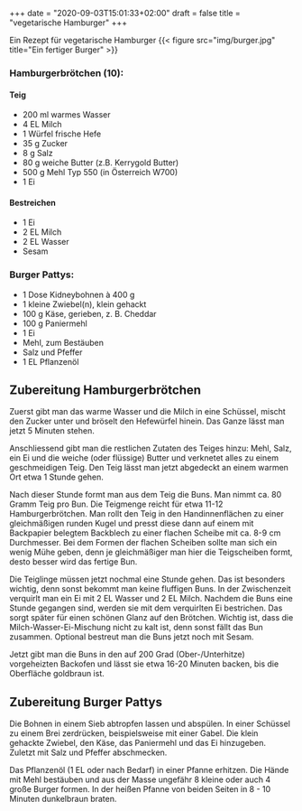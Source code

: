 +++
date = "2020-09-03T15:01:33+02:00"
draft = false
title = "vegetarische Hamburger"
+++

Ein Rezept für vegetarische Hamburger
{{< figure src="img/burger.jpg" title="Ein fertiger Burger" >}}

<!--more-->
### Hamburgerbrötchen (10):
#### Teig
- 200 ml warmes Wasser
- 4 EL Milch
- 1 Würfel frische Hefe
- 35 g Zucker
- 8 g Salz
- 80 g weiche Butter (z.B. Kerrygold Butter)
- 500 g Mehl Typ 550 (in Österreich W700)
- 1 Ei

#### Bestreichen
- 1 Ei
- 2 EL Milch
- 2 EL Wasser
- Sesam

### Burger Pattys:
- 1 Dose Kidneybohnen à 400 g
- 1 kleine Zwiebel(n), klein gehackt
- 100 g Käse, gerieben, z. B. Cheddar
- 100 g Paniermehl
- 1 Ei
- Mehl, zum Bestäuben
- Salz und Pfeffer
- 1 EL Pflanzenöl

## Zubereitung Hamburgerbrötchen
Zuerst gibt man das warme Wasser und die Milch in eine Schüssel, mischt den Zucker unter und bröselt den Hefewürfel hinein. Das Ganze lässt man jetzt 5 Minuten stehen.

Anschliessend gibt man die restlichen Zutaten des Teiges hinzu: Mehl, Salz, ein Ei und die weiche (oder flüssige) Butter und verknetet alles zu einem geschmeidigen Teig. Den Teig lässt man jetzt abgedeckt an einem warmen Ort etwa 1 Stunde gehen.

Nach dieser Stunde formt man aus dem Teig die Buns. Man nimmt ca. 80 Gramm Teig pro Bun. Die Teigmenge reicht für etwa 11-12 Hamburgerbrötchen. Man rollt den Teig in den Handinnenflächen zu einer gleichmäßigen runden Kugel und presst diese dann auf einem mit Backpapier belegtem Backblech zu einer flachen Scheibe mit ca. 8-9 cm Durchmesser. Bei dem Formen der flachen Scheiben sollte man sich ein wenig Mühe geben, denn je gleichmäßiger man hier die Teigscheiben formt, desto besser wird das fertige Bun.

Die Teiglinge müssen jetzt nochmal eine Stunde gehen. Das ist besonders wichtig, denn sonst bekommt man keine fluffigen Buns. In der Zwischenzeit verquirlt man ein Ei mit 2 EL Wasser und 2 EL Milch. Nachdem die Buns eine Stunde gegangen sind, werden sie mit dem verquirlten Ei bestrichen. Das sorgt später für einen schönen Glanz auf den Brötchen. Wichtig ist, dass die Milch-Wasser-Ei-Mischung nicht zu kalt ist, denn sonst fällt das Bun zusammen. Optional bestreut man die Buns jetzt noch mit Sesam.

Jetzt gibt man die Buns in den auf 200 Grad (Ober-/Unterhitze) vorgeheizten Backofen und lässt sie etwa 16-20 Minuten backen, bis die Oberfläche goldbraun ist.

## Zubereitung Burger Pattys
Die Bohnen in einem Sieb abtropfen lassen und abspülen. In einer Schüssel zu einem Brei zerdrücken, beispielsweise mit einer Gabel. Die klein gehackte Zwiebel, den Käse, das Paniermehl und das Ei hinzugeben. Zuletzt mit Salz und Pfeffer abschmecken.

Das Pflanzenöl (1 EL oder nach Bedarf) in einer Pfanne erhitzen. Die Hände mit Mehl bestäuben und aus der Masse ungefähr 8 kleine oder auch 4 große Burger formen. In der heißen Pfanne von beiden Seiten in 8 - 10 Minuten dunkelbraun braten.